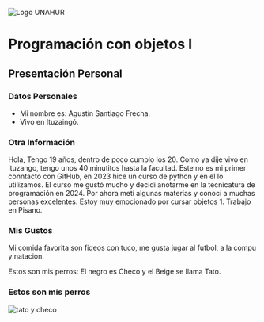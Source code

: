 ![Logo UNAHUR](./UNAHUR.png)

# Programación con objetos I
## Presentación Personal

### Datos Personales
- Mi nombre es: Agustín Santiago Frecha.
- Vivo en Ituzaingó.


### Otra Información
Hola, Tengo 19 años, dentro de poco cumplo los 20. Como ya dije vivo en ituzango, tengo unos 40 minutitos hasta la facultad. Este no es mi primer conntacto con GitHub, en 2023 hice un curso de python y en el lo utilizamos. El curso me gustó mucho y decidi anotarme en la tecnicatura de programación en 2024. Por ahora metí algunas materias y conocí a muchas personas excelentes. Estoy muy emocionado por cursar objetos 1. Trabajo en Pisano.

### Mis Gustos
Mi comida favorita son fideos con tuco, me gusta jugar al futbol, a la compu y natacion.

Estos son mis perros: El negro es Checo y el Beige se llama Tato.

### Estos son mis perros
![tato y checo](https://github.com/user-attachments/assets/a6029eb9-c93f-40c3-a223-c32f04968cc0)
